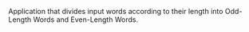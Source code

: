 Application that divides input words according to their length into Odd-Length Words and Even-Length Words.
